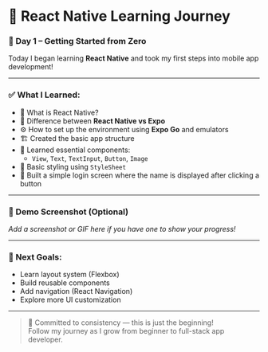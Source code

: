 # 🚀 React Native Learning Journey

### 📅 Day 1 – Getting Started from Zero

Today I began learning **React Native** and took my first steps into mobile app development!

---

### ✅ What I Learned:

- 📱 What is React Native?
- 🔁 Difference between **React Native vs Expo**
- ⚙️ How to set up the environment using **Expo Go** and emulators
- 🏗️ Created the basic app structure
- 🧱 Learned essential components:
  - `View`, `Text`, `TextInput`, `Button`, `Image`
- 🎨 Basic styling using `StyleSheet`
- 🧪 Built a simple login screen where the name is displayed after clicking a button

---

### 📸 Demo Screenshot (Optional)
_Add a screenshot or GIF here if you have one to show your progress!_

---

### 🎯 Next Goals:
- Learn layout system (Flexbox)
- Build reusable components
- Add navigation (React Navigation)
- Explore more UI customization

---

> 💬 Committed to consistency — this is just the beginning!  
Follow my journey as I grow from beginner to full-stack app developer.
